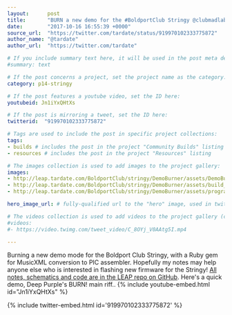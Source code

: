 ```yaml
---
layout:      post
title:       "BURN a new demo for the #BoldportClub Stringy @clubmadlab LEAP#349"
date:        "2017-10-16 16:55:39 +0000"
source_url:  "https://twitter.com/tardate/status/919970102333775872"
author_name: "@tardate"
author_url:  "https://twitter.com/tardate"

# If you include summary text here, it will be used in the post meta description instead of an excerpt from the post body
#summary: text

# If the post concerns a project, set the project name as the category:
category: p14-stringy

# If the post features a youtube video, set the ID here:
youtubeid: Jn1iYxQHtXs

# If the post is mirroring a tweet, set the ID here:
twitterid:  "919970102333775872"

# Tags are used to include the post in specific project collections:
tags:
- builds # includes the post in the project "Community Builds" listing
- resources # includes the post in the project "Resources" listing

# The images collection is used to add images to the project gallery:
images:
- http://leap.tardate.com/BoldportClub/stringy/DemoBurner/assets/DemoBurner_build.jpg
- http://leap.tardate.com/BoldportClub/stringy/DemoBurner/assets/build_mode.png
- http://leap.tardate.com/BoldportClub/stringy/DemoBurner/assets/programmer_connected.png

hero_image_url: # fully-qualified url to the "hero" image, used in twitter cards for example

# The videos collection is used to add videos to the project gallery (currently only mp4):
#videos:
#- https://video.twimg.com/tweet_video/C_8OYj_V0AAtg5I.mp4

---
```



Burning a new demo mode for the Boldport Club Stringy, with a Ruby gem for MusicXML conversion to PIC assembler.
Hopefully my notes may help anyone else who is interested in flashing new firmware for the Stringy!
[All notes, schematics and code are in the LEAP repo on GitHub](https://github.com/tardate/LittleArduinoProjects/tree/master/BoldportClub/stringy/DemoBurner).
Here's a quick demo, Deep Purple's BURN! main riff..
{% include youtube-embed.html id="Jn1iYxQHtXs" %}

{% include twitter-embed.html id='919970102333775872' %}


